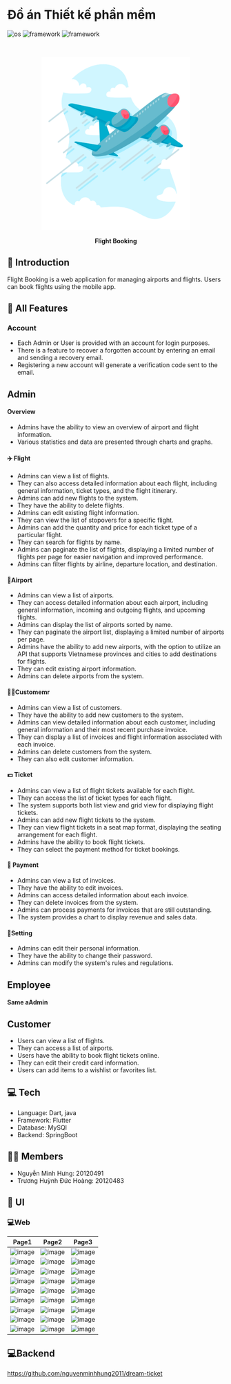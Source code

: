 
# Đồ án Thiết kế phần mềm
![os](https://img.shields.io/badge/-android-32DE84)
![framework](https://img.shields.io/badge/-dart-2196F3)
![framework](https://img.shields.io/badge/-flutter-2196F3)

<br>

<p align="center">
 <img src="./assets/images/onboard3.png" alt="ViPT Logo" height = "400"></a>
</p>
<p align="center">
<b>Flight Booking</b>
<br/>
</p>

## 📄 Introduction
Flight Booking is a web application for managing airports and flights. Users can book flights using the mobile app.
## 📲 All Features

### Account
* Each Admin or User is provided with an account for login purposes.
* There is a feature to recover a forgotten account by entering an email and sending a recovery email.
* Registering a new account will generate a verification code sent to the email.
## Admin
#### Overview
* Admins have the ability to view an overview of airport and flight information.
* Various statistics and data are presented through charts and graphs.
#### ✈️ Flight 
* Admins can view a list of flights.
* They can also access detailed information about each flight, including general information, ticket types, and the flight itinerary.
* Admins can add new flights to the system.
* They have the ability to delete flights.
* Admins can edit existing flight information.
* They can view the list of stopovers for a specific flight.
* Admins can add the quantity and price for each ticket type of a particular flight.
* They can search for flights by name.
* Admins can paginate the list of flights, displaying a limited number of flights per page for easier navigation and improved performance.
* Admins can filter flights by airline, departure location, and destination.
#### 🛬Airport
* Admins can view a list of airports.
* They can access detailed information about each airport, including general information, incoming and outgoing flights, and upcoming flights.
* Admins can display the list of airports sorted by name.
* They can paginate the airport list, displaying a limited number of airports per page.
* Admins have the ability to add new airports, with the option to utilize an API that supports Vietnamese provinces and cities to add destinations for flights.
* They can edit existing airport information.
* Admins can delete airports from the system.
#### 💂‍♀️Customemr 
* Admins can view a list of customers.
* They have the ability to add new customers to the system.
* Admins can view detailed information about each customer, including general information and their most recent purchase invoice.
* They can display a list of invoices and flight information associated with each invoice.
* Admins can delete customers from the system.
* They can also edit customer information.
#### 💵 Ticket
* Admins can view a list of flight tickets available for each flight.
* They can access the list of ticket types for each flight.
* The system supports both list view and grid view for displaying flight tickets.
* Admins can add new flight tickets to the system.
* They can view flight tickets in a seat map format, displaying the seating arrangement for each flight.
* Admins have the ability to book flight tickets.
* They can select the payment method for ticket bookings.
#### 🐸 Payment
* Admins can view a list of invoices.
* They have the ability to edit invoices.
* Admins can access detailed information about each invoice.
* They can delete invoices from the system.
* Admins can process payments for invoices that are still outstanding.
* The system provides a chart to display revenue and sales data.
#### 🐛Setting
* Admins can edit their personal information.
* They have the ability to change their password.
* Admins can modify the system's rules and regulations.

## Employee
#### Same aAdmin


## Customer 
* Users can view a list of flights.
* They can access a list of airports.
* Users have the ability to book flight tickets online.
* They can edit their credit card information.
* Users can add items to a wishlist or favorites list.



## 💻 Tech
* Language: Dart, java
* Framework: Flutter
* Database: MySQl
* Backend: SpringBoot

## 👨‍💻 Members
* Nguyễn Minh Hưng: 20120491
* Trương Huỳnh Đức Hoàng: 20120483


## 📱 UI
### 💻Web

|  Page1 | Page2 | Page3 | 
|:--:|:--:|:--:|
|![image](https://github.com/nguyenminhhung2011/Flight-Booking/assets/90996598/6592abf3-fb97-45f3-abbc-371af925aa63)|![image](https://github.com/nguyenminhhung2011/Flight-Booking/assets/90996598/1f874db4-0faf-4fd0-9ce5-4d37d6630893)|![image](https://github.com/nguyenminhhung2011/Flight-Booking/assets/90996598/8bc6133b-ed4a-4111-916c-91507db94e1b)|
|![image](https://github.com/nguyenminhhung2011/Flight-Booking/assets/90996598/b1f92f11-0578-4317-b7f4-d46bc146d1c5)|![image](https://github.com/nguyenminhhung2011/Flight-Booking/assets/90996598/be525aa4-2659-4284-be07-f4d7ab3fe511)|![image](https://github.com/nguyenminhhung2011/Flight-Booking/assets/90996598/4707ea49-7a2f-4d60-ad8c-b4bb7a20c9b3)|
|![image](https://github.com/nguyenminhhung2011/Flight-Booking/assets/90996598/263ae9fa-5297-4439-b20f-2414955f522a)|![image](https://github.com/nguyenminhhung2011/Flight-Booking/assets/90996598/508e739f-8d66-4c61-9d1d-244e6d0d9da8)|![image](https://github.com/nguyenminhhung2011/Flight-Booking/assets/90996598/076f755c-c310-40ac-9ac4-aa5f22738f26)|
|![image](https://github.com/nguyenminhhung2011/Flight-Booking/assets/90996598/705e41de-fc33-4632-b7d8-1c12fafd519d)|![image](https://github.com/nguyenminhhung2011/Flight-Booking/assets/90996598/c3580f74-14a4-4167-89db-5ed0c8fd3e41)|![image](https://github.com/nguyenminhhung2011/Flight-Booking/assets/90996598/987dbcf0-043b-418e-8db6-c6d0a7c1b587)|
|![image](https://github.com/nguyenminhhung2011/Flight-Booking/assets/90996598/76c084c7-be07-468e-87fa-48d49d939385)|![image](https://github.com/nguyenminhhung2011/Flight-Booking/assets/90996598/f0422882-351d-464c-9e63-dca82a919f0f)|![image](https://github.com/nguyenminhhung2011/Flight-Booking/assets/90996598/bbc139f9-8e0c-421f-9df7-8baf76c9721f)|
|![image](https://github.com/nguyenminhhung2011/Flight-Booking/assets/90996598/1b89ef9c-b535-4642-bbaa-4e80f19d3375)|![image](https://github.com/nguyenminhhung2011/Flight-Booking/assets/90996598/a9744447-12ba-4edb-8c36-849e1153f2fc)|![image](https://github.com/nguyenminhhung2011/Flight-Booking/assets/90996598/1bbb71ae-f2eb-460c-8d37-48522735b3b1)|
|![image](https://github.com/nguyenminhhung2011/Flight-Booking/assets/90996598/427a3b8b-a3b9-4470-9537-93532252d5aa)|![image](https://github.com/nguyenminhhung2011/Flight-Booking/assets/90996598/67a75822-750b-44ec-82cc-b6ad01228802)|![image](https://github.com/nguyenminhhung2011/Flight-Booking/assets/90996598/0d6b050e-f07b-4a2c-b144-7ceb87c4d8e0)|
|![image](https://github.com/nguyenminhhung2011/Flight-Booking/assets/90996598/ffb83849-e5f3-456b-a288-24754f72573e)|![image](https://github.com/nguyenminhhung2011/Flight-Booking/assets/90996598/dbe188ae-9f42-488a-9561-925fb781e174)|![image](https://github.com/nguyenminhhung2011/Flight-Booking/assets/90996598/38465d5c-b69a-43a4-bd09-d9776d41a6c2)|
|![image](https://github.com/nguyenminhhung2011/Flight-Booking/assets/90996598/2bfdffe5-a56e-4311-a9bf-148ee5d7950e)|![image](https://github.com/nguyenminhhung2011/Flight-Booking/assets/90996598/4910d8ad-017c-4669-967d-3ae3b7cd37cd)|![image](https://github.com/nguyenminhhung2011/Flight-Booking/assets/90996598/f820474a-0ef8-49b6-9c63-3b8251b4afb0)|

## 💻Backend
https://github.com/nguyenminhhung2011/dream-ticket






